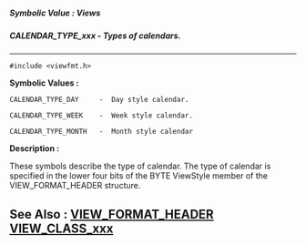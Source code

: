 ##### Symbolic Value : Views
##### CALENDAR_TYPE_xxx - Types of calendars.
---
```
#include <viewfmt.h>
```

**Symbolic Values :**

	CALENDAR_TYPE_DAY	  -  Day style calendar.

	CALENDAR_TYPE_WEEK	  -  Week style calendar.

	CALENDAR_TYPE_MONTH	  -  Month style calendar


**Description :**

These symbols describe the type of calendar.  The type of calendar is specified in the lower four bits of the BYTE ViewStyle member of the VIEW_FORMAT_HEADER structure.


**See Also :**
[VIEW_FORMAT_HEADER](/domino-c-api-docs/reference/Data/VIEW_FORMAT_HEADER)
[VIEW_CLASS_xxx](/domino-c-api-docs/reference/Symb/VIEW_CLASS_xxx)
---
